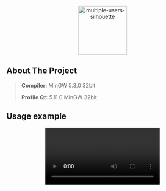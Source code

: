 
<p align="center">
  <a href="https://github.com/imitatehappiness/QtFileEditor">
      <img width="128" alt="multiple-users-silhouette" src="https://cdn-icons-png.flaticon.com/512/9693/9693552.png">
  </a>
  <h3 align="center"></h3>
</p>

## About The Project

>**Compiler:**  MinGW 5.3.0 32bit
>
>**Profile Qt:**  5.11.0 MinGW 32bit

## Usage example

<div align="center">
  <video src="https://user-images.githubusercontent.com/79199956/224125780-8cd13b2d-438b-440a-8811-b8124ac2da64.mp4"/>
<div/>

